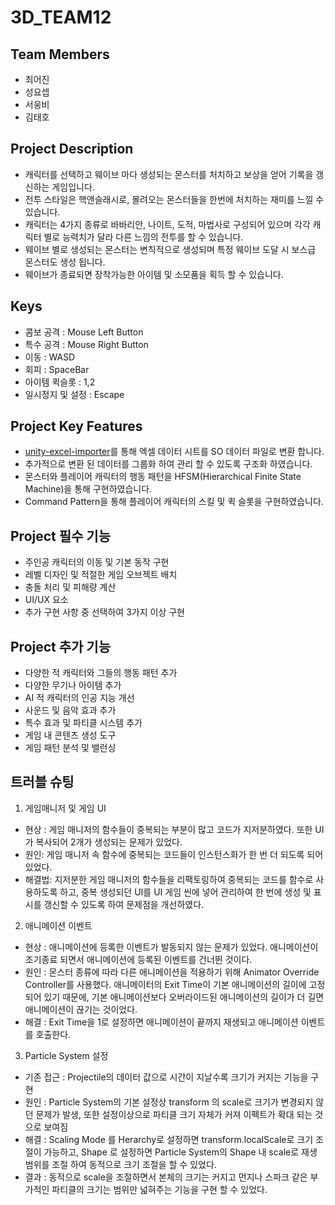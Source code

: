 # 3D_TEAM12
## Team Members
- 최어진
- 성요셉
- 서웅비
- 김태호

## Project Description
- 캐릭터를 선택하고 웨이브 마다 생성되는 몬스터를 처치하고 보상을 얻어 기록을 갱신하는 게임입니다.
- 전투 스타일은 핵앤슬래시로, 몰려오는 몬스터들을 한번에 처치하는 재미를 느낄 수 있습니다.
- 캐릭터는 4가지 종류로 바바리안, 나이트, 도적, 마법사로 구성되어 있으며 각각 캐릭터 별로 능력치가 달라 다른 느낌의 전투를 할 수 있습니다.
- 웨이브 별로 생성되는 몬스터는 변칙적으로 생성되며 특정 웨이브 도달 시 보스급 몬스터도 생성 됩니다.
- 웨이브가 종료되면 장착가능한 아이템 및 소모품을 획득 할 수 있습니다.

## Keys
- 콤보 공격 : Mouse Left Button
- 특수 공격 : Mouse Right Button
- 이동 : WASD
- 회피 : SpaceBar
- 아이템 퀵슬롯 : 1,2
- 일시정지 및 설정 : Escape

## Project Key Features
- [unity-excel-importer](https://github.com/mikito/unity-excel-importer)를 통해 엑셀 데이터 시트를 SO 데이터 파일로 변환 합니다.
- 추가적으로 변환 된 데이터를 그룹화 하여 관리 할 수 있도록 구조화 하였습니다.
- 몬스터와 플레이어 캐릭터의 행동 패턴을 HFSM(Hierarchical Finite State Machine)을 통해 구현하였습니다.
- Command Pattern을 통해 플레이어 캐릭터의 스킬 및 퀵 슬롯을 구현하였습니다.

## Project 필수 기능
- 주인공 캐릭터의 이동 및 기본 동작 구현
- 레벨 디자인 및 적절한 게임 오브젝트 배치
- 충돌 처리 및 피해량 계산
- UI/UX 요소
- 추가 구현 사항 중 선택하여 3가지 이상 구현

## Project 추가 기능
- 다양한 적 캐릭터와 그들의 행동 패턴 추가
- 다양한 무기나 아이템 추가
- AI 적 캐릭터의 인공 지능 개선
- 사운드 및 음악 효과 추가
- 특수 효과 및 파티클 시스템 추가
- 게임 내 콘텐츠 생성 도구
- 게임 패턴 분석 및 밸런싱

## 트러블 슈팅
1. 게임매니저 및 게임 UI
  - 현상 : 게임 매니저의 함수들이 중복되는 부분이 많고 코드가 지저분하였다. 또한 UI가 복사되어 2개가 생성되는 문제가 있었다.
  - 원인: 게임 매니저 속 함수에 중복되는 코드들이 인스턴스화가 한 번 더 되도록 되어 있었다.
  - 해결법: 지저분한 게임 매니저의 함수들을 리팩토링하여 중복되는 코드를 함수로 사용하도록 하고, 중복 생성되던 UI를 UI 게임 씬에 넣어 관리하여 한 번에 생성 및 표시를 갱신할 수 있도록 하여 문제점을 개선하였다.

2. 애니메이션 이벤트
  - 현상 : 애니메이션에 등록한 이벤트가 발동되지 않는 문제가 있었다. 애니메이션이 조기종료 되면서 애니메이션에 등록된 이벤트를 건너뛴 것이다.
  - 원인 : 몬스터 종류에 따라 다른 애니메이션을 적용하기 위해 Animator Override Controller를 사용했다. 애니메이터의 Exit Time이 기본 애니메이션의 길이에 고정되어 있기 때문에, 기본 애니메이션보다 오버라이드된 애니메이션의 길이가 더 길면 애니메이션이 끊기는 것이었다.
  - 해결 : Exit Time을 1로 설정하면 애니메이션이 끝까지 재생되고 애니메이션 이벤트를 호출한다.

3. Particle System 설정
  - 기존 접근 : Projectile의 데이터 값으로 시간이 지날수록 크기가 커지는 기능을 구현
  - 원인 : Particle System의 기본 설정상 transform 의 scale로 크기가 변경되지 않던 문제가 발생, 또한 설정이상으로 파티클 크기 자체가 커져 이펙트가 확대 되는 것으로 보여짐
  - 해결 : Scaling Mode 를 Herarchy로 설정하면 transform.localScale로 크기 조절이 가능하고, Shape 로 설정하면 Particle System의 Shape 내 scale로 재생 범위를 조절 하여 동적으로 크기 조절을 할 수 있었다.
  - 결과 : 동적으로 scale을 조절하면서 본체의 크기는 커지고 먼지나 스파크 같은 부가적인 파티클의 크기는 범위만 넓혀주는 기능을 구현 할 수 있었다.

